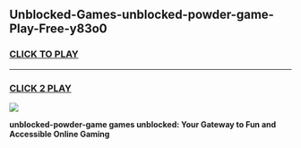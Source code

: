 
## Unblocked-Games-unblocked-powder-game-Play-Free-y83o0
<h3>
<a href="https://premium76.site?title=unblocked-powder-game&ref=18A1">CLICK TO PLAY</a></h3>
<hr>

<h3>
<a href="https://premium76.site?title=unblocked-powder-game&ref=18A1">CLICK 2 PLAY</a>
  
</h3>

<a href="https://premium76.site?title=unblocked-powder-game&ref=18A1"><img src="https://clearcache.store/games.png"></a>


**unblocked-powder-game games unblocked: Your Gateway to Fun and Accessible Online Gaming**
